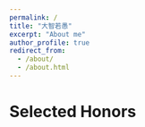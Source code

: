 ```yaml
---
permalink: /
title: "大智若愚"
excerpt: "About me"
author_profile: true
redirect_from: 
  - /about/
  - /about.html
---
```


Selected Honors
====

